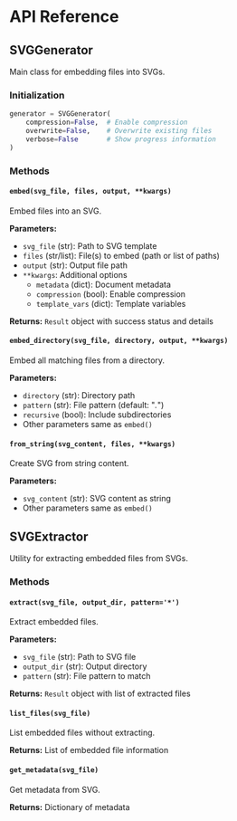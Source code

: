 # API Reference

## SVGGenerator

Main class for embedding files into SVGs.

### Initialization
```python
generator = SVGGenerator(
    compression=False,  # Enable compression
    overwrite=False,    # Overwrite existing files
    verbose=False       # Show progress information
)
```

### Methods

#### `embed(svg_file, files, output, **kwargs)`
Embed files into an SVG.

**Parameters:**
- `svg_file` (str): Path to SVG template
- `files` (str/list): File(s) to embed (path or list of paths)
- `output` (str): Output file path
- `**kwargs`: Additional options
  - `metadata` (dict): Document metadata
  - `compression` (bool): Enable compression
  - `template_vars` (dict): Template variables

**Returns:**
`Result` object with success status and details

#### `embed_directory(svg_file, directory, output, **kwargs)`
Embed all matching files from a directory.

**Parameters:**
- `directory` (str): Directory path
- `pattern` (str): File pattern (default: "*.*")
- `recursive` (bool): Include subdirectories
- Other parameters same as `embed()`

#### `from_string(svg_content, files, **kwargs)`
Create SVG from string content.

**Parameters:**
- `svg_content` (str): SVG content as string
- Other parameters same as `embed()`

## SVGExtractor

Utility for extracting embedded files from SVGs.

### Methods

#### `extract(svg_file, output_dir, pattern='*')`
Extract embedded files.

**Parameters:**
- `svg_file` (str): Path to SVG file
- `output_dir` (str): Output directory
- `pattern` (str): File pattern to match

**Returns:**
`Result` object with list of extracted files

#### `list_files(svg_file)`
List embedded files without extracting.

**Returns:**
List of embedded file information

#### `get_metadata(svg_file)`
Get metadata from SVG.

**Returns:**
Dictionary of metadata
